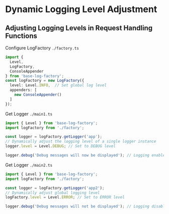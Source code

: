 # Dynamic Logging Level Adjustment

## Adjusting Logging Levels in Request Handling Functions

Configure LogFactory `./factory.ts`
```typescript
import { 
  Level,
  LogFactory, 
  ConsoleAppender
} from 'base-log-factory';
const logFactory = new LogFactory({
  level: Level.INFO,  // Set global log level
  appenders: [
    new ConsoleAppender()
  ]
});
```

Get Logger `./main1.ts`
```typescript
import { Level } from 'base-log-factory';
import logFactory from './factory';

const logger = logFactory.getLogger('app');
// Dynamically adjust the logging level of a single logger instance
logger.level = Level.DEBUG; // Set to DEBUG level

logger.debug('Debug messages will now be displayed'); // Logging enabled
```

Get Logger `./main2.ts`
```typescript
import { Level } from 'base-log-factory';
import logFactory from './factory';

const logger = logFactory.getLogger('app2');
// Dynamically adjust global logging level
logFactory.level = Level.ERROR; // Set to ERROR level

logger.debug('Debug messages will not be displayed'); // Logging disabled
```